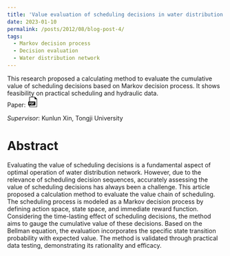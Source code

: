```yaml
---
title: 'Value evaluation of scheduling decisions in water distribution network'
date: 2023-01-10
permalink: /posts/2012/08/blog-post-4/
tags:
  - Markov decision process
  - Decision evaluation
  - Water distribution network
---
```

This research proposed a calculating method to evaluate the cumulative value of scheduling decisions based on Markov decision process. It shows feasibility on practical scheduling and hydraulic data. <br>
Paper: <a href="https://www.sciencedirect.com/science/article/pii/S2588912523000358" target="_blank" rel="noopener noreferrer">
  <img src="/images/pdf-icon.png" alt="PDF icon">
</a>

_Supervisor_: Kunlun Xin, Tongji University

Abstract
======
Evaluating the value of scheduling decisions is a fundamental aspect of optimal operation of water distribution network. However, due to the relevance of scheduling decision sequences, accurately assessing the value of scheduling decisions has always been a challenge. This article proposed a calculation method to evaluate the value chain of scheduling. The scheduling process is  modeled as a Markov decision process by defining action space, state space, and immediate reward function. Considering the time-lasting effect of scheduling decisions, the method aims to gauge the cumulative value of these decisions. Based on the Bellman equation, the evaluation incorporates the specific state transition probability with expected value. The method is validated through practical data testing, demonstrating its rationality and efficacy.
